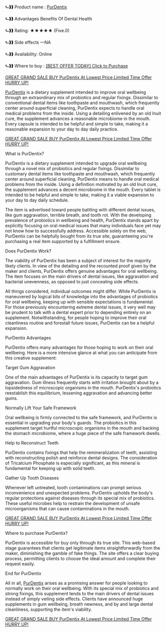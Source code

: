 ⮑❱❱ Product name : [PurDentix](https://taptobuynow.com/purdentix-order/)

⮑❱❱ Advantages  Benefits Of Dental Health  

⮑❱❱ Rating: ★★★★★ (Five.0)  

⮑❱❱ Side effects —NA  

⮑❱❱ Availability: Online 

⮑❱❱ Where to buy : [[BEST OFFER TODAY] Click to Purchase](https://taptobuynow.com/purdentix-order/)

[GREAT GRAND SALE BUY PurDentix At Lowest Price Limited Time Offer HURRY UP!](https://taptobuynow.com/purdentix-order/)

[PurDentix](https://taptobuynow.com/purdentix-order/) is a dietary supplement intended to improve oral wellbeing through an extraordinary mix of probiotics and regular fixings. Dissimilar to conventional dental items like toothpaste and mouthwash, which frequently center around superficial cleaning, PurDentix expects to handle oral medical problems from the inside. Using a detailing enlivened by an old Inuit cure, the supplement advances a reasonable microbiome in the mouth. Every capsule is intended to be helpful and simple to take, making it a reasonable expansion to your day to day daily practice.

[GREAT GRAND SALE BUY PurDentix At Lowest Price Limited Time Offer HURRY UP!](https://taptobuynow.com/purdentix-order/)

What is PurDentix?

PurDentix is a dietary supplement intended to upgrade oral wellbeing through a novel mix of probiotics and regular fixings. Dissimilar to customary dental items like toothpaste and mouthwash, which frequently center around superficial cleaning, PurDentix means to handle oral medical problems from the inside. Using a definition motivated by an old Inuit cure, the supplement advances a decent microbiome in the mouth. Every tablet is intended to be helpful and simple to take, making it a viable expansion to your day to day daily schedule.

The item is advertised toward people battling with different dental issues, like gum aggravation, terrible breath, and tooth rot. With the developing prevalence of probiotics in wellbeing and health, PurDentix stands apart by explicitly focusing on oral medical issues that many individuals face yet may not know how to successfully address. Accessible solely on the web, PurDentix can be helpfully bought from its true site, guaranteeing you're purchasing a real item supported by a fulfillment ensure.

Does PurDentix Work?

The viability of PurDentix has been a subject of interest for the majority likely clients. In view of the detailing and the recounted proof given by the maker and clients, PurDentix offers genuine advantages for oral wellbeing. The item focuses on the main drivers of dental issues, like aggravation and bacterial unevenness, as opposed to just concealing side effects.

All things considered, individual outcomes might differ. While PurDentix is maneuvered by logical bits of knowledge into the advantages of probiotics for oral wellbeing, keeping up with sensible expectations is fundamental. For those previously encountering extreme dental issues, it very well may be prudent to talk with a dental expert prior to depending entirely on an supplement. Notwithstanding, for people hoping to improve their oral cleanliness routine and forestall future issues, PurDentix can be a helpful expansion.

PurDentix Advantages

PurDentix offers many advantages for those hoping to work on their oral wellbeing. Here is a more intensive glance at what you can anticipate from this creative supplement:

Target Gum Aggravation

One of the main advantages of PurDentix is its capacity to target gum aggravation. Gum illness frequently starts with irritation brought about by a lopsidedness of microscopic organisms in the mouth. PurDentix's probiotics reestablish this equilibrium, lessening aggravation and advancing better gums.

Normally Lift Your Safe Framework

Oral wellbeing is firmly connected to the safe framework, and PurDentix is essential in upgrading your body's guards. The probiotics in this supplement target hurtful microscopic organisms in the mouth and backing the stomach microbiome, where a huge piece of the safe framework dwells.

Help to Reconstruct Teeth

PurDentix contains fixings that help the remineralization of teeth, assisting with reconstructing polish and reinforce dental designs. The consideration of Tricalcium Phosphate is especially significant, as this mineral is fundamental for keeping up with solid teeth.

Gather Up Tooth Diseases

Whenever left untreated, tooth contaminations can prompt serious inconvenience and unexpected problems. PurDentix upholds the body's regular protections against diseases through its special mix of probiotics. These useful microbes help to restrain the development of unsafe microorganisms that can cause contaminations in the mouth.

[GREAT GRAND SALE BUY PurDentix At Lowest Price Limited Time Offer HURRY UP!](https://taptobuynow.com/purdentix-order/)

Where to purchase PurDentix?

PurDentix is accessible for buy only through its true site. This web-based stage guarantees that clients get legitimate items straightforwardly from the maker, diminishing the gamble of fake things. The site offers a clear buying process, permitting clients to choose the ideal amount and complete their request easily.

End for PurDentix

All in all, [PurDentix](https://taptobuynow.com/purdentix-order/) arises as a promising answer for people looking to normally work on their oral wellbeing. With its special mix of probiotics and strong fixings, this supplement tends to the main drivers of dental issues instead of simply veiling side effects. Clients have announced huge supplements in gum wellbeing, breath newness, and by and large dental cleanliness, supporting the item's viability.

[GREAT GRAND SALE BUY PurDentix At Lowest Price Limited Time Offer HURRY UP!](https://taptobuynow.com/purdentix-order/)
